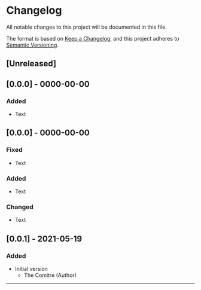 # Changelog

All notable changes to this project will be documented in this file.

The format is based on [Keep a Changelog](https://keepachangelog.com/en/1.0.0/),
and this project adheres to [Semantic Versioning](https://semver.org/spec/v2.0.0.html).

## [Unreleased]

## [0.0.0] - 0000-00-00

### Added

- Text

## [0.0.0] - 0000-00-00

### Fixed

- Text

### Added

- Text

### Changed

- Text

## [0.0.1] - 2021-05-19

### Added

- Initial version
  - The Comitre (Author)

***
